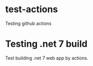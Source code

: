 # test-actions
Testing github actions

# Testing .net 7 build
Test building .net 7 web app by actions.
